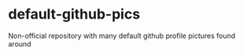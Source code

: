 # default-github-pics
Non-official repository with many default github profile pictures found around
